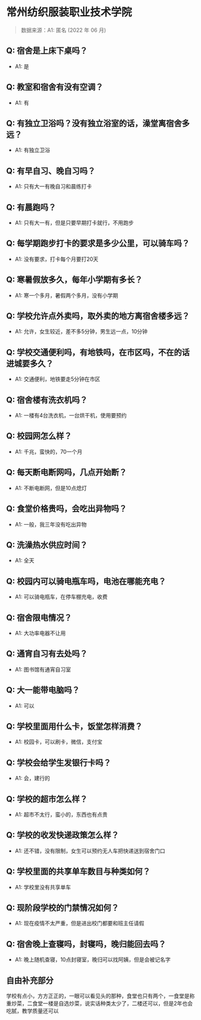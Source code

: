 # 常州纺织服装职业技术学院

> 数据来源：A1: 匿名 (2022 年 06 月)

## Q: 宿舍是上床下桌吗？

- A1: 是

## Q: 教室和宿舍有没有空调？

- A1: 有

## Q: 有独立卫浴吗？没有独立浴室的话，澡堂离宿舍多远？

- A1: 有独立卫浴

## Q: 有早自习、晚自习吗？

- A1: 只有大一有晚自习和晨练打卡

## Q: 有晨跑吗？

- A1: 只有大一有，但是只要早期打卡就行，不用跑步

## Q: 每学期跑步打卡的要求是多少公里，可以骑车吗？

- A1: 没有要求，打卡每个月要打20天

## Q: 寒暑假放多久，每年小学期有多长？

- A1: 寒一个多月，暑假两个多月，没有小学期

## Q: 学校允许点外卖吗，取外卖的地方离宿舍楼多远？

- A1: 允许，女生较近，差不多5分钟，男生远一点，10分钟

## Q: 学校交通便利吗，有地铁吗，在市区吗，不在的话进城要多久？

- A1: 交通便利，地铁要走5分钟在市区

## Q: 宿舍楼有洗衣机吗？

- A1: 一楼有4台洗衣机，一台烘干机，使用要预约

## Q: 校园网怎么样？

- A1: 千兆，蛮快的，70一个月

## Q: 每天断电断网吗，几点开始断？

- A1: 不断电断网，但是10点熄灯

## Q: 食堂价格贵吗，会吃出异物吗？

- A1: 一般，我三年没有吃出异物

## Q: 洗澡热水供应时间？

- A1: 全天

## Q: 校园内可以骑电瓶车吗，电池在哪能充电？

- A1: 可以骑电瓶车，在停车棚充电，收费

## Q: 宿舍限电情况？

- A1: 大功率电器不让用

## Q: 通宵自习有去处吗？

- A1: 图书馆有通宵自习室

## Q: 大一能带电脑吗？

- A1: 可以

## Q: 学校里面用什么卡，饭堂怎样消费？

- A1: 校园卡，可以刷卡，微信，支付宝

## Q: 学校会给学生发银行卡吗？

- A1: 会，建行的

## Q: 学校的超市怎么样？

- A1: 超市不太行，蛮小的，东西也有点贵

## Q: 学校的收发快递政策怎么样？

- A1: 还不错，没有限制，女生可以预约无人车把快递送到宿舍门口

## Q: 学校里面的共享单车数目与种类如何？

- A1: 学校里没有共享单车

## Q: 现阶段学校的门禁情况如何？

- A1: 现在疫情不太严重，但是进出校门都要和班主任请假

## Q: 宿舍晚上查寝吗，封寝吗，晚归能回去吗？

- A1: 晚上随机查寝，10点封寝室，晚归可以找阿姨，但是会被记名字

## 自由补充部分

学校有点小，方方正正的，一眼可以看见头的那种，食堂也只有两个，一食堂是称重炒菜，二食堂一楼是自选炒菜，说实话种类太少了，二楼还可以，但是2年也会吃腻，教学质量还可以